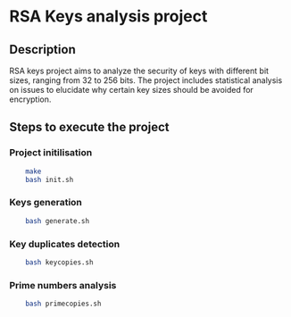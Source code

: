 # RSA Keys analysis project  

## Description  

RSA keys project aims to analyze the security of keys with different bit sizes, ranging from 32 to 256 bits. The project includes statistical analysis on issues to elucidate why certain key sizes should be avoided for encryption.

## Steps to execute the project  

### Project initilisation  

```bash
	make
	bash init.sh
```

### Keys generation  

```bash
	bash generate.sh
```

### Key duplicates detection  

```bash
	bash keycopies.sh
```

### Prime numbers analysis  

```bash
	bash primecopies.sh
```
